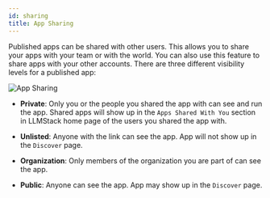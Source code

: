 ```yaml
---
id: sharing
title: App Sharing
---
```


Published apps can be shared with other users. This allows you to share your apps with your team or with the world. You can also use this feature to share apps with your other accounts. There are three different visibility levels for a published app:

![App Sharing](/img/ui/llmstack-sharing.png)

- **Private**: Only you or the people you shared the app with can see and run the app. Shared apps will show up in the `Apps Shared With You` section in LLMStack home page of the users you shared the app with.

- **Unlisted**: Anyone with the link can see the app. App will not show up in the `Discover` page.

- **Organization**: Only members of the organization you are part of can see the app.

- **Public**: Anyone can see the app. App may show up in the `Discover` page.
